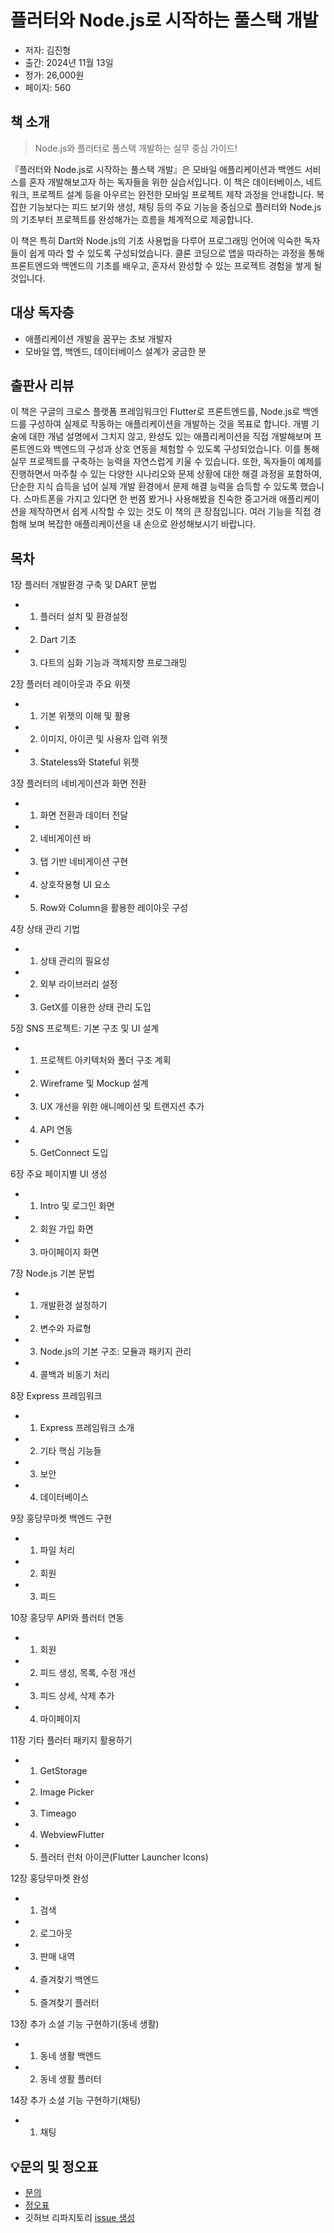 # 플러터와 Node.js로 시작하는 풀스택 개발

- 저자: 김진형
- 출간: 2024년 11월 13일
- 정가: 26,000원
- 페이지: 560

## 책 소개

> Node.js와 플러터로 풀스택 개발하는 실무 중심 가이드!

『플러터와 Node.js로 시작하는 풀스택 개발』은 모바일 애플리케이션과 백엔드 서비스를 혼자 개발해보고자 하는 독자들을 위한 실습서입니다. 이 책은 데이터베이스, 네트워크, 프로젝트 설계 등을 아우르는 완전한 모바일 프로젝트 제작 과정을 안내합니다. 복잡한 기능보다는 피드 보기와 생성, 채팅 등의 주요 기능을 중심으로 플러터와 Node.js의 기초부터 프로젝트를 완성해가는 흐름을 체계적으로 제공합니다.

이 책은 특히 Dart와 Node.js의 기초 사용법을 다루어 프로그래밍 언어에 익숙한 독자들이 쉽게 따라 할 수 있도록 구성되었습니다. 클론 코딩으로 앱을 따라하는 과정을 통해 프론트엔드와 백엔드의 기초를 배우고, 혼자서 완성할 수 있는 프로젝트 경험을 쌓게 될 것입니다.

## 대상 독자층
- 애플리케이션 개발을 꿈꾸는 초보 개발자
- 모바일 앱, 백엔드, 데이터베이스 설계가 궁금한 분

## 출판사 리뷰
이 책은 구글의 크로스 플랫폼 프레임워크인 Flutter로 프론트엔드를, Node.js로 백엔드를 구성하여 실제로 작동하는 애플리케이션을 개발하는 것을 목표로 합니다. 개별 기술에 대한 개념 설명에서 그치지 않고, 완성도 있는 애플리케이션을 직접 개발해보며 프론트엔드와 백엔드의 구성과 상호 연동을 체험할 수 있도록 구성되었습니다. 이를 통해 실무 프로젝트를 구축하는 능력을 자연스럽게 키울 수 있습니다.
또한, 독자들이 예제를 진행하면서 마주칠 수 있는 다양한 시나리오와 문제 상황에 대한 해결 과정을 포함하여, 단순한 지식 습득을 넘어 실제 개발 환경에서 문제 해결 능력을 습득할 수 있도록 했습니다.
스마트폰을 가지고 있다면 한 번쯤 봤거나 사용해봤을 친숙한 중고거래 애플리케이션을 제작하면서 쉽게 시작할 수 있는 것도 이 책의 큰 장점입니다. 여러 기능을 직접 경험해 보며 복잡한 애플리케이션을 내 손으로 완성해보시기 바랍니다.

## 목차
1장 플러터 개발환경 구축 및 DART 문법
- 1. 플러터 설치 및 환경설정
- 2. Dart 기초
- 3. 다트의 심화 기능과 객체지향 프로그래밍

2장 플러터 레이아웃과 주요 위젯
- 1. 기본 위젯의 이해 및 활용
- 2. 이미지, 아이콘 및 사용자 입력 위젯
- 3. Stateless와 Stateful 위젯

3장 플러터의 네비게이션과 화면 전환
- 1. 화면 전환과 데이터 전달
- 2. 네비게이션 바
- 3. 탭 기반 네비게이션 구현
- 4. 상호작용형 UI 요소
- 5. Row와 Column을 활용한 레이아웃 구성

4장 상태 관리 기법
- 1. 상태 관리의 필요성
- 2. 외부 라이브러리 설정
- 3. GetX를 이용한 상태 관리 도입

5장 SNS 프로젝트: 기본 구조 및 UI 설계
- 1. 프로젝트 아키텍처와 폴더 구조 계획
- 2. Wireframe 및 Mockup 설계
- 3. UX 개선을 위한 애니메이션 및 트랜지션 추가
- 4. API 연동
- 5. GetConnect 도입

6장 주요 페이지별 UI 생성
- 1. Intro 및 로그인 화면
- 2. 회원 가입 화면
- 3. 마이페이지 화면

7장 Node.js 기본 문법
- 1. 개발환경 설정하기
- 2. 변수와 자료형
- 3. Node.js의 기본 구조: 모듈과 패키지 관리
- 4. 콜백과 비동기 처리

8장 Express 프레임워크
- 1. Express 프레임워크 소개
- 2. 기타 핵심 기능들
- 3. 보안
- 4. 데이터베이스

9장 홍당무마켓 백엔드 구현
- 1. 파일 처리
- 2. 회원
- 3. 피드

10장 홍당무 API와 플러터 연동
- 1. 회원
- 2. 피드 생성, 목록, 수정 개선
- 3. 피드 상세, 삭제 추가
- 4. 마이페이지

11장 기타 플러터 패키지 활용하기
- 1. GetStorage
- 2. Image Picker
- 3. Timeago
- 4. WebviewFlutter
- 5. 플러터 런처 아이콘(Flutter Launcher Icons)

12장 홍당무마켓 완성
- 1. 검색
- 2. 로그아웃
- 3. 판매 내역
- 4. 즐겨찾기 백엔드
- 5. 즐겨찾기 플러터

13장 추가 소셜 기능 구현하기(동네 생활)
- 1. 동네 생활 백엔드
- 2. 동네 생활 플러터

14장 추가 소셜 기능 구현하기(채팅)
- 1. 채팅

## 💡문의 및 정오표
- [문의](mailto:Support@youngjin.com)
- [정오표](https://www.youngjin.com/Artyboard/mboard.asp?strBoardID=errata)
- 깃허브 리파지토리 [issue 생성](https://github.com/Youngjin-com/FlutterNode.js/issues/new)
